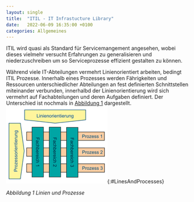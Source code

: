 ```yaml
---
layout: single
title:  "ITIL - IT Infrastucture Library"
date:   2022-06-09 16:35:00 +0100
categories: Allgemeines
---
```


ITIL wird quasi als Standard für Servicemangement angesehen, wobei dieses vielmehr versucht Erfahrungen zu generalisieren und niederzuschreiben um so Serviceprozesse effizient gestalten zu können. 

Während viele IT-Abteilungen vermehrt Linienorientiert arbeiten, bedingt ITIL Prozesse. Innerhalb eines Prozesses werden Fährigkeiten und Ressourcen unterschiedlicher Abteilungen an fest definierten Schnittstellen miteinander verbunden, innerhalbd der Linienorientierung wird sich vermehrt auf Fachabteilungen und deren Aufgaben definiert. Der Unterschied ist nochmals in <a href="#LinesAndProcesses">Abbildung 1</a> dargestellt.
![Linie und Prozesse](/assets/Line-Process.png){:#LinesAndProcesses}

*Abbildung 1 Linien und Prozesse*

